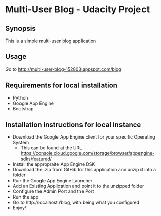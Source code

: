 # Multi-User Blog - Udacity Project

## Synopsis

This is a simple multi-user blog application

## Usage

Go to http://multi-user-blog-152803.appspot.com/blog

## Requirements for local installation

* Python
* Google App Engine
* Bootstrap

## Installation instructions for local instance

* Download the Google App Engine client for your specific Operating System
    * This can be found at the URL - https://console.cloud.google.com/storage/browser/appengine-sdks/featured/
* Install the appropraite App Engine DSK
* Download the .zip from GitHib for this application and unzip it into a folder
* Run the Google App Engine Launcher
* Add an Existing Application and point it to the unzipped folder
* Configure the Admin Port and the Port
* Run the app
* Go to http://localhost:<port>/blog, with <port> being what you configured
* Enjoy!